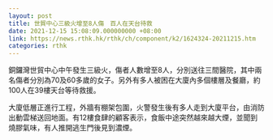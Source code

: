 ```yaml
---
layout: post
title: 世貿中心三級火增至8人傷　百人在天台待救
date: 2021-12-15 15:08:09.000000000 +08:00
link: https://news.rthk.hk/rthk/ch/component/k2/1624324-20211215.htm
categories: rthk
---
```


銅鑼灣世貿中心中午發生三級火，傷者人數增至8人，分別送往三間醫院，其中兩名傷者分別為70及60多歲的女子。另外有多人被困在大廈內多個樓層及餐廳，約100人在39樓天台等待救援。

大廈低層正進行工程，外牆有棚架包圍，火警發生後有多人走到大廈平台，由消防出動雲梯送回地面。有12樓食肆的顧客表示，食飯中途突然越來越大煙，並聞到燒膠氣味，有人推開逃生門後見到濃煙。
